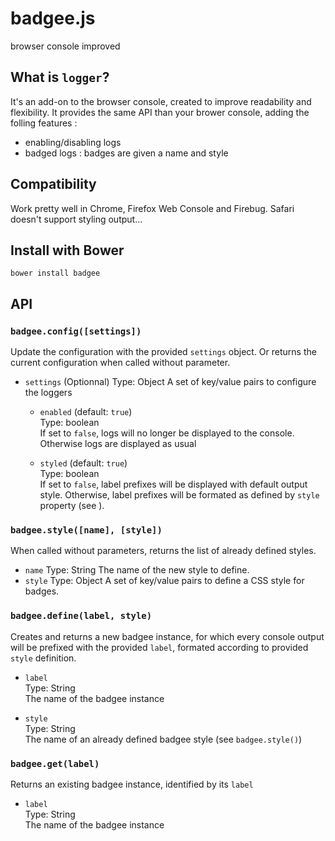# badgee.js

browser console improved

## What is `logger`?

It's an add-on to the browser console, created to improve readability and flexibility. It provides the same API than your brower console, adding the folling features :
 - enabling/disabling logs
 - badged logs : badges are given a name and style

## Compatibility

Work pretty well in Chrome, Firefox Web Console and Firebug. Safari doesn't support styling output...

## Install with Bower
```
bower install badgee
```

## API

### `badgee.config([settings])`

Update the configuration with the provided `settings` object. Or returns the current configuration when called without parameter.

 - `settings` (Optionnal)
   Type: Object
   A set of key/value pairs to configure the loggers
   
   - `enabled` (default: `true`)  
     Type: boolean  
     If set to `false`, logs will no longer be displayed to the console. Otherwise logs are displayed as usual

   - `styled` (default: `true`)  
      Type: boolean  
      If set to `false`, label prefixes will be displayed with default output style. Otherwise, label prefixes will be formated as defined by `style` property (see ).

### `badgee.style([name], [style])`

When called without parameters, returns the list of already defined styles.

 - `name`
    Type: String
    The name of the new style to define.
 - `style`
    Type: Object
    A set of key/value pairs to define a CSS style for badges.

### `badgee.define(label, style)`

Creates and returns a new badgee instance, for which every console output will be prefixed with the provided `label`, formated according to provided `style` definition.

 - `label`  
   Type: String  
   The name of the badgee instance
   
 - `style`  
   Type: String  
   The name of an already defined badgee style (see `badgee.style()`)
   

### `badgee.get(label)`

Returns an existing badgee instance, identified by its `label`

 - `label`  
   Type: String  
   The name of the badgee instance